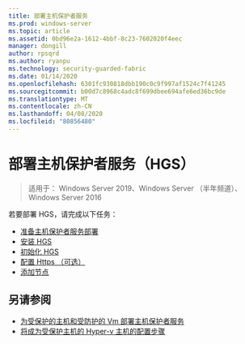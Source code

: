 ```yaml
---
title: 部署主机保护者服务
ms.prod: windows-server
ms.topic: article
ms.assetid: 0bd96e2a-1612-4bbf-8c23-7602020f4eec
manager: dongill
author: rpsqrd
ms.author: ryanpu
ms.technology: security-guarded-fabric
ms.date: 01/14/2020
ms.openlocfilehash: 6301fc930818dbb190c0c9f997af1524c7f41245
ms.sourcegitcommit: b00d7c8968c4adc8f699dbee694afe6ed36bc9de
ms.translationtype: MT
ms.contentlocale: zh-CN
ms.lasthandoff: 04/08/2020
ms.locfileid: "80856480"
---
```

# <a name="deploy-the-host-guardian-service-hgs"></a>部署主机保护者服务（HGS）

>适用于： Windows Server 2019、Windows Server （半年频道）、Windows Server 2016


若要部署 HGS，请完成以下任务：

- [准备主机保护者服务部署](guarded-fabric-prepare-for-hgs.md)
- [安装 HGS](guarded-fabric-choose-where-to-install-hgs.md)
- [初始化 HGS](guarded-fabric-initialize-hgs.md)
- [配置 Https （可选）](guarded-fabric-configure-hgs-https.md)
- [添加节点](guarded-fabric-configure-additional-hgs-nodes.md)

## <a name="see-also"></a>另请参阅

- [为受保护的主机和受防护的 Vm 部署主机保护者服务](guarded-fabric-deploying-hgs-overview.md)
- [将成为受保护主机的 Hyper-v 主机的配置步骤](guarded-fabric-configure-hgs-with-authorized-hyper-v-hosts.md)
